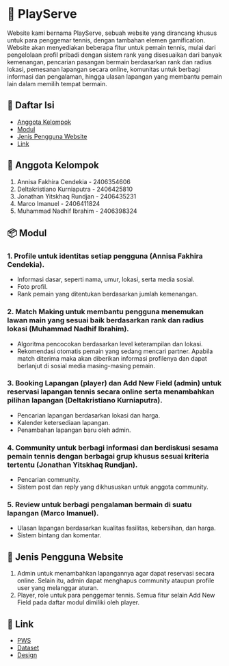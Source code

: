 # 🎾 PlayServe
Website kami bernama PlayServe, sebuah website yang dirancang khusus untuk para penggemar tennis, dengan tambahan elemen gamification. Website akan menyediakan beberapa fitur untuk pemain tennis, mulai dari pengelolaan profil pribadi dengan sistem rank yang disesuaikan dari banyak kemenangan, pencarian pasangan bermain berdasarkan rank dan radius lokasi, pemesanan lapangan secara online, komunitas untuk berbagi informasi dan pengalaman, hingga ulasan lapangan yang membantu pemain lain dalam memilih tempat bermain.

## 📑 Daftar Isi
- [Anggota Kelompok](#anggota-kelompok)
- [Modul](#modul)
- [Jenis Pengguna Website](#jenis-pengguna-website)
- [Link](#link)

## 👥 Anggota Kelompok
1. Annisa Fakhira Cendekia - 2406354606
2. Deltakristiano Kurniaputra - 2406425810
3. Jonathan Yitskhaq Rundjan - 2406435231
4. Marco Imanuel - 2406411824
5. Muhammad Nadhif Ibrahim - 2406398324

## 📦 Modul

### 1. Profile untuk identitas setiap pengguna (Annisa Fakhira Cendekia).
- Informasi dasar, seperti nama, umur, lokasi, serta media sosial.
- Foto profil.
- Rank pemain yang ditentukan berdasarkan jumlah kemenangan.

### 2. Match Making untuk membantu pengguna menemukan lawan main yang sesuai baik berdasarkan rank dan radius lokasi (Muhammad Nadhif Ibrahim).  
- Algoritma pencocokan berdasarkan level keterampilan dan lokasi.
- Rekomendasi otomatis pemain yang sedang mencari partner. Apabila match diterima maka akan diberikan informasi profilenya dan dapat berlanjut di sosial media masing-masing pemain.

### 3. Booking Lapangan (player) dan Add New Field (admin) untuk reservasi lapangan tennis secara online serta menambahkan pilihan lapangan (Deltakristiano Kurniaputra).
- Pencarian lapangan berdasarkan lokasi dan harga.
- Kalender ketersediaan lapangan.
- Penambahan lapangan baru oleh admin.

### 4. Community untuk berbagi informasi dan berdiskusi sesama pemain tennis dengan berbagai grup khusus sesuai kriteria tertentu (Jonathan Yitskhaq Rundjan).
- Pencarian community.
- Sistem post dan reply yang dikhususkan untuk anggota community.

### 5. Review untuk berbagi pengalaman bermain di suatu lapangan (Marco Imanuel).
- Ulasan lapangan berdasarkan kualitas fasilitas, kebersihan, dan harga.
- Sistem bintang dan komentar.

## 👤 Jenis Pengguna Website
1. Admin untuk menambahkan lapangannya agar dapat reservasi secara online. Selain itu, admin dapat menghapus community ataupun profile user yang melanggar aturan.
2. Player, role untuk para penggemar tennis. Semua fitur selain Add New Field pada daftar modul dimiliki oleh player.

## 🔗 Link
- [PWS](https://jonathan-yitskhaq-playserve.pbp.cs.ui.ac.id/)
- [Dataset](https://catalog.data.gov/dataset/tennis-courts)
- [Design](https://www.figma.com/design/Ov2RsMYx9U1vhZXtw1lSY4/UI-UX-WEB?node-id=0-1&t=r3axZEDkETmZLSoK-1)
